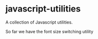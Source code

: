 # javascript-utilities
A collection of Javascript utilities.

So far we have the font size switching utility
